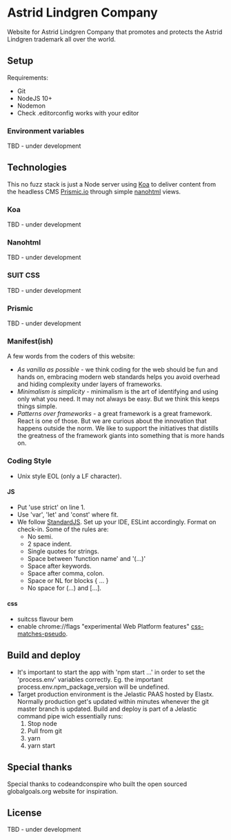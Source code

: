 # Astrid Lindgren Company

Website for Astrid Lindgren Company that promotes and protects the Astrid Lindgren trademark all over the world.

## Setup

Requirements:

- Git
- NodeJS 10+
- Nodemon
- Check .editorconfig works with your editor

### Environment variables

TBD - under development

## Technologies

This no fuzz stack is just a Node server using [Koa](http://koajs.com/) to deliver content from the headless CMS [Prismic.io](https://prismic.io/) through simple [nanohtml](https://github.com/choojs/nanohtml) views.

### Koa

TBD - under development

### Nanohtml

TBD - under development

### SUIT CSS

TBD - under development

### Prismic

TBD - under development

### Manifest(ish)

A few words from the coders of this website:

- *As vanilla as possible* - we think coding for the web should be fun and hands on, embracing modern web standards helps you avoid overhead and hiding complexity under layers of frameworks.
- *Minimalism is simplicity* - minimalism is the art of identifying and using only what you need. It may not always be easy. But we think this keeps things simple.
- *Patterns over frameworks* - a great framework is a great framework. React is one of those. But we are curious about the innovation that happens outside the norm. We like to support the initiatives that distills the greatness of the framework giants into something that is more hands on.

### Coding Style

- Unix style EOL (only a LF character).

#### JS

- Put 'use strict' on line 1.
- Use 'var', 'let' and 'const' where fit.
- We follow [StandardJS](https://standardjs.com/). Set up your IDE, ESLint accordingly.
  Format on check-in. Some of the rules are:
  - No semi.
  - 2 space indent.
  - Single quotes for strings.
  - Space between 'function name' and '(...)'
  - Space after keywords.
  - Space after comma, colon.
  - Space or NL for blocks { ... }
  - No space for (...) and [...].

#### css

- suitcss flavour bem
- enable chrome://flags "experimental Web Platform features" [css-matches-pseudo](https://caniuse.com/#feat=css-matches-pseudo).

## Build and deploy

- It's important to start the app with 'npm start ...' in order to set the 'process.env' variables correctly. Eg. the important process.env.npm_package_version will be undefined.
- Target production environment is the Jelastic PAAS hosted by Elastx. Normally production get's updated within minutes whenever the git master branch is updated. Build and deploy is part of a Jelastic command pipe wich essentially runs:
  1. Stop node
  2. Pull from git
  3. yarn
  4. yarn start

## Special thanks

Special thanks to codeandconspire who built the open sourced globalgoals.org website for inspiration.

## License

TBD - under development
